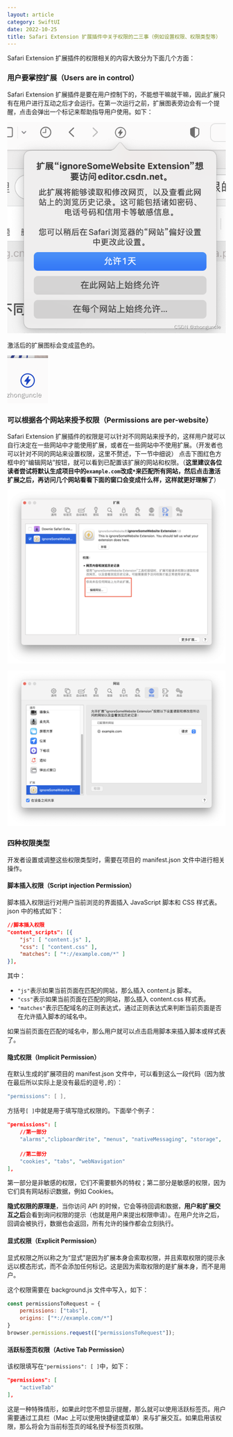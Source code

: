 ```yaml
---
layout: article
category: SwiftUI
date: 2022-10-25
title: Safari Extension 扩展插件中关于权限的二三事（例如设置权限、权限类型等）
---
```

<!-- excerpt-start -->
Safari Extension 扩展插件的权限相关的内容大致分为下面几个方面：
### 用户要掌控扩展（Users are in control）
Safari Extension 扩展插件是要在用户控制下的，不能想干嘛就干嘛，因此扩展只有在用户进行互动之后才会运行。在第一次运行之前，扩展图表旁边会有一个提醒，点击会弹出一个标记来帮助指导用户使用。如下：

![请添加图片描述](/assets/images/49da440dcaf04105aecb069ccf3b6c03.png)

激活后的扩展图标会变成蓝色的。

![请添加图片描述](/assets/images/79b32688277043f9bfa2d0251ad229ba.png)

### 可以根据各个网站来授予权限（Permissions are per-website）
Safari Extension 扩展插件的权限是可以针对不同网站来授予的，这样用户就可以自行决定在一些网站中才能使用扩展，或者在一些网站中不使用扩展。（开发者也可以针对不同的网站来设置权限，这里不赘述，下一节中细说）
点击下图红色方框中的“编辑网站”按钮，就可以看到已配置该扩展的网站和权限。（**这里建议各位读者尝试将默认生成项目中的`example.com`改成`*`来匹配所有网站，然后点击激活扩展之后，再访问几个网站看看下面的窗口会变成什么样，这样就更好理解了**）

![请添加图片描述](/assets/images/295c2292bc66490a901f49fc4ab08594.png)

![请添加图片描述](/assets/images/73a0543bbcb343c09c2ff43fe97b594a.png)

### 四种权限类型
开发者设置或调整这些权限类型时，需要在项目的 manifest.json 文件中进行相关操作。
#### 脚本插入权限（Script injection Permission）
脚本插入权限运行对用户当前浏览的界面插入 JavaScript 脚本和 CSS 样式表。
json 中的格式如下：
```json
//脚本插入权限
"content_scripts": [{
	"js": [ "content.js" ],
	"css": [ "content.css" ],
	"matches": [ "*://example.com/*" ]
}],
```
其中：
 - `"js"`表示如果当前页面在匹配的网站，那么插入 content.js 脚本。
 - `"css"`表示如果当前页面在匹配的网站，那么插入 content.css 样式表。
 - `"matches"`表示匹配域名的正则表达式，通过正则表达式来判断当前页面是否在允许插入脚本的域名中。

如果当前页面在匹配的域名中，那么用户就可以点击启用脚本来插入脚本或样式表了。

#### 隐式权限（Implicit Permission）
在默认生成的扩展项目的 manifest.json 文件中，可以看到这么一段代码（因为放在最后所以实际上是没有最后的逗号`,`的）：

```swift
"permissions": [ ],
```
方括号`[ ]`中就是用于填写隐式权限的。下面举个例子：

```json
"permissions": [ 
	//第一部分
	"alarms","clipboardWrite", "menus", "nativeMessaging", "storage",

	//第二部分
	"cookies", "tabs", "webNavigation"
],
```
第一部分是非敏感的权限，它们不需要额外的特权；第二部分是敏感的权限，因为它们具有网站标识数据，例如 Cookies。

**隐式权限的原理是**，当你访问 API 的时候，它会等待回调和数据，**用户和扩展交互之后**会看到询问权限的提示（也就是用户来提出权限申请）。在用户允许之后，回调会被执行，数据也会返回，所有允许的操作都会立刻执行。

#### 显式权限（Explicit Permission）
显式权限之所以称之为“显式”是因为扩展本身会索取权限，并且索取权限的提示永远以模态形式，而不会添加任何标记。这是因为索取权限的是扩展本身，而不是用户。

这个权限需要在 background.js 文件中写入，如下：

```javascript
const permissionsToRequest = {
	permissions: ["tabs"],
	origins: ["*://example.com/*"]
}
browser.permissions.request(["permissionsToRequest"]);
```

#### 活跃标签页权限（Active Tab Permission）
该权限填写在`"permissions": [ ]`中，如下：

```json
"permissions": [ 
	"activeTab"
],

```

这是一种特殊情形，如果此时您不想显示提醒，那么就可以使用活跃标签页。用户需要通过工具栏（Mac 上可以使用快捷键或菜单）来与扩展交互。如果启用该权限，那么将会为当前标签页的域名授予标签页权限。